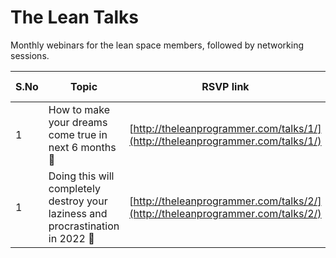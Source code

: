 # The Lean Talks

Monthly webinars for the lean space members, followed by networking sessions.

| S.No   |      Topic      | RSVP link |  Event link  | Presentation link |
|--------|-----------------|--------------------|---------------| ---------------|
| 1      | How to make your dreams come true in next 6 months 🚀 | [http://theleanprogrammer.com/talks/1/](http://theleanprogrammer.com/talks/1/) | [Will be added shortly](https://www.youtube.com/watch?v=3_X51bR0eH8) | [Will be added shortly](https://theleanprogrammer.com/talks/1/slides/) |
| 1      | Doing this will completely destroy your laziness and procrastination in 2022 💪 | [http://theleanprogrammer.com/talks/2/](http://theleanprogrammer.com/talks/2/) | [Will be added shortly](https://www.youtube.com/watch?v=UXfJQqy1ulw) | [Will be added shortly](https://theleanprogrammer.com/talks/2/) |